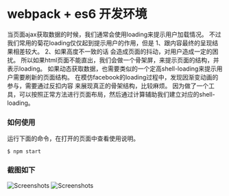 webpack + es6 开发环境
================

当页面ajax获取数据的时候，我们通常会使用loading来提示用户加载情况。 不过我们常用的菊花loading仅仅起到提示用户的作用，但是
1、跟内容最终的呈现结果相差较大。
2、如果高度不一致的话 会造成页面的抖动，对用户造成一定的困扰。
所以如果html页面不能直出，我们会做一个骨架屏，来提示页面的结构，并表示loading。 如果动态获取数据，也需要类似的一个定高shell-loading来提示用户需要刷新的页面结构。
在模仿facebook的loading过程中，发现因渐变动画的参与，需要通过反扣内容 来展现真正的骨架结构，比较麻烦。 因为做了一个工具，可以按照正常方法进行页面布局，然后通过计算辅助我们建立对应的shell-loading。


### 如何使用

运行下面的命令，在打开的页面中查看使用说明。

    $ npm start


### 截图如下
![Screenshots](https://github.com/coocon/shell-loading/raw/master/Screenshots/1.gif)
![Screenshots](./Screenshots/1.gif)
